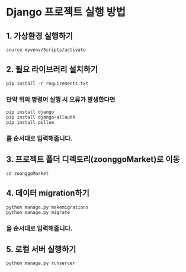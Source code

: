 Django 프로젝트 실행 방법
=========================

## 1. 가상환경 실행하기
    source myvenv/Scripts/activate

## 2. 필요 라이브러리 설치하기
    pip install -r requirements.txt

### 만약 위의 명령어 실행 시 오류가 발생한다면
    pip install django
    pip install django-allauth
    pip install pillow
### 를 순서대로 입력해줍니다.

## 3. 프로젝트 폴더 디렉토리(zoonggoMarket)로 이동
    cd zoonggoMarket

## 4. 데이터 migration하기
    python manage.py makemigrations
    python manage.py migrate
### 을 순서대로 입력해줍니다.

## 5. 로컬 서버 실행하기
    python manage.py runserver
